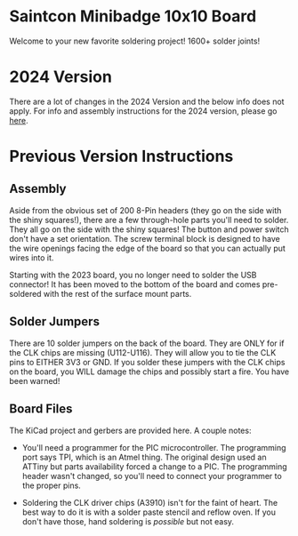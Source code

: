# Saintcon Minibadge 10x10 Board
Welcome to your new favorite soldering project! 1600+ solder joints!

# 2024 Version
There are a lot of changes in the 2024 Version and the below info does not apply. For info and assembly instructions for the 2024 version, please go [here](/2024Version/README.md).

# Previous Version Instructions

## Assembly
Aside from the obvious set of 200 8-Pin headers (they go on the side with the shiny squares!), there are a few through-hole parts you'll need to solder. They all go on the side with the shiny squares! The button and power switch don't have a set orientation. The screw terminal block is designed to have the wire openings facing the edge of the board so that you can actually put wires into it.

Starting with the 2023 board, you no longer need to solder the USB connector! It has been moved to the bottom of the board and comes pre-soldered with the rest of the surface mount parts.

## Solder Jumpers
There are 10 solder jumpers on the back of the board. They are ONLY for if the CLK chips are missing (U112-U116). They will allow you to tie the CLK pins to EITHER 3V3 or GND. If you solder these jumpers with the CLK chips on the board, you WILL damage the chips and possibly start a fire. You have been warned!

## Board Files
The KiCad project and gerbers are provided here. A couple notes:

- You'll need a programmer for the PIC microcontroller. The programming port says TPI, which is an Atmel thing. The original design used an ATTiny but parts availability forced a change to a PIC. The programming header wasn't changed, so you'll need to connect your programmer to the proper pins.

- Soldering the CLK driver chips (A3910) isn't for the faint of heart. The best way to do it is with a solder paste stencil and reflow oven. If you don't have those, hand soldering is _possible_ but not easy.
